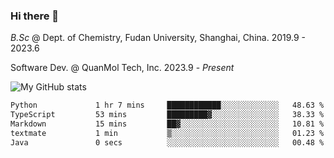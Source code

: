 ### Hi there 👋

<!--
**zephyr-zdz/zephyr-zdz** is a ✨ _special_ ✨ repository because its `README.md` (this file) appears on your GitHub profile.

Here are some ideas to get you started:

- 🔭 I’m currently working on ...
- 🌱 I’m currently learning ...
- 👯 I’m looking to collaborate on ...
- 🤔 I’m looking for help with ...
- 💬 Ask me about ...
- 📫 How to reach me: ...
- 😄 Pronouns: ...
- ⚡ Fun fact: ...
-->

_B.Sc_ @ Dept. of Chemistry, Fudan University, Shanghai, China. 2019.9 - 2023.6

Software Dev. @ QuanMol Tech, Inc. 2023.9 - _Present_

![My GitHub stats](https://github-readme-stats.vercel.app/api?username=zephyr-zdz)

<!--START_SECTION:waka-->

```txt
Python             1 hr 7 mins     ████████████░░░░░░░░░░░░░   48.63 %
TypeScript         53 mins         █████████▓░░░░░░░░░░░░░░░   38.33 %
Markdown           15 mins         ██▓░░░░░░░░░░░░░░░░░░░░░░   10.81 %
textmate           1 min           ▒░░░░░░░░░░░░░░░░░░░░░░░░   01.23 %
Java               0 secs          ░░░░░░░░░░░░░░░░░░░░░░░░░   00.48 %
```

<!--END_SECTION:waka-->
